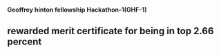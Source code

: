 <h4>Geoffrey hinton fellowship Hackathon-1(GHF-1)
<h2>rewarded merit certificate for being in top 2.66 percent